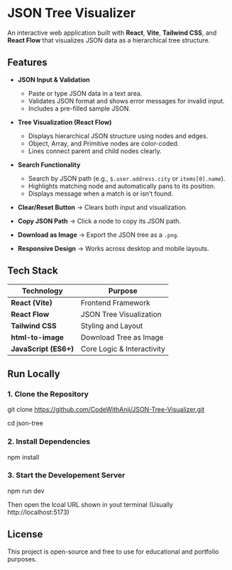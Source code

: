 # JSON Tree Visualizer

An interactive web application built with **React**, **Vite**, **Tailwind CSS**, and **React Flow** that visualizes JSON data as a hierarchical tree structure.


## Features


- **JSON Input & Validation**
  - Paste or type JSON data in a text area.
  - Validates JSON format and shows error messages for invalid input.
  - Includes a pre-filled sample JSON.

- **Tree Visualization (React Flow)**
  - Displays hierarchical JSON structure using nodes and edges.
  - Object, Array, and Primitive nodes are color-coded.
  - Lines connect parent and child nodes clearly.

- **Search Functionality**
  - Search by JSON path (e.g., `$.user.address.city` or `items[0].name`).
  - Highlights matching node and automatically pans to its position.
  - Displays message when a match is or isn’t found.


- **Clear/Reset Button** → Clears both input and visualization.
- **Copy JSON Path** → Click a node to copy its JSON path.
- **Download as Image** → Export the JSON tree as a `.png`.
- **Responsive Design** → Works across desktop and mobile layouts.


##  Tech Stack

| Technology | Purpose |
|-------------|----------|
| **React (Vite)** | Frontend Framework |
| **React Flow** | JSON Tree Visualization |
| **Tailwind CSS** | Styling and Layout |
| **html-to-image** | Download Tree as Image |
| **JavaScript (ES6+)** | Core Logic & Interactivity |


##  Run Locally

### 1. Clone the Repository

git clone https://github.com/CodeWithAnji/JSON-Tree-Visualizer.git

cd json-tree

### 2. Install Dependencies

npm install

### 3. Start the Developement Server

npm run dev

Then open the lcoal URL shown in yout terminal (Usually http://localhost:5173)

## License

This project is open-source and free to use for educational and portfolio purposes.
